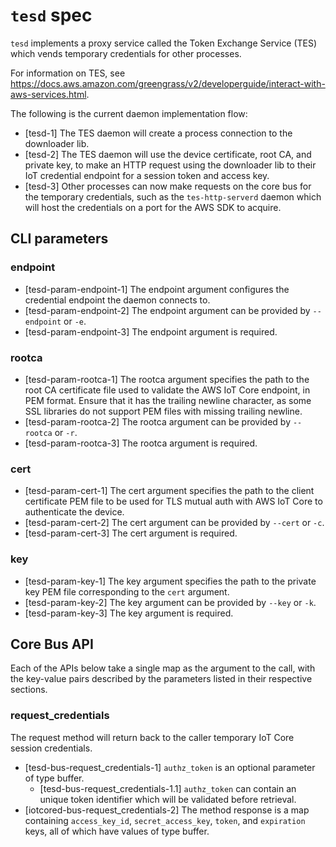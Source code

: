 # `tesd` spec

`tesd` implements a proxy service called the Token Exchange Service (TES) which
vends temporary credentials for other processes.

For information on TES, see
<https://docs.aws.amazon.com/greengrass/v2/developerguide/interact-with-aws-services.html>.

The following is the current daemon implementation flow:

- [tesd-1] The TES daemon will create a process connection to the downloader
  lib.
- [tesd-2] The TES daemon will use the device certificate, root CA, and private
  key, to make an HTTP request using the downloader lib to their IoT credential
  endpoint for a session token and access key.
- [tesd-3] Other processes can now make requests on the core bus for the
  temporary credentials, such as the `tes-http-serverd` daemon which will host
  the credentials on a port for the AWS SDK to acquire.

## CLI parameters

### endpoint

- [tesd-param-endpoint-1] The endpoint argument configures the credential
  endpoint the daemon connects to.
- [tesd-param-endpoint-2] The endpoint argument can be provided by `--endpoint`
  or `-e`.
- [tesd-param-endpoint-3] The endpoint argument is required.

### rootca

- [tesd-param-rootca-1] The rootca argument specifies the path to the root CA
  certificate file used to validate the AWS IoT Core endpoint, in PEM format.
  Ensure that it has the trailing newline character, as some SSL libraries do
  not support PEM files with missing trailing newline.
- [tesd-param-rootca-2] The rootca argument can be provided by `--rootca` or
  `-r`.
- [tesd-param-rootca-3] The rootca argument is required.

### cert

- [tesd-param-cert-1] The cert argument specifies the path to the client
  certificate PEM file to be used for TLS mutual auth with AWS IoT Core to
  authenticate the device.
- [tesd-param-cert-2] The cert argument can be provided by `--cert` or `-c`.
- [tesd-param-cert-3] The cert argument is required.

### key

- [tesd-param-key-1] The key argument specifies the path to the private key PEM
  file corresponding to the `cert` argument.
- [tesd-param-key-2] The key argument can be provided by `--key` or `-k`.
- [tesd-param-key-3] The key argument is required.

## Core Bus API

Each of the APIs below take a single map as the argument to the call, with the
key-value pairs described by the parameters listed in their respective sections.

### request_credentials

The request method will return back to the caller temporary IoT Core session
credentials.

- [tesd-bus-request_credentials-1] `authz_token` is an optional parameter of
  type buffer.
  - [tesd-bus-request_credentials-1.1] `authz_token` can contain an unique token
    identifier which will be validated before retrieval.
- [iotcored-bus-request_credentials-2] The method response is a map containing
  `access_key_id`, `secret_access_key`, `token`, and `expiration` keys, all of
  which have values of type buffer.
